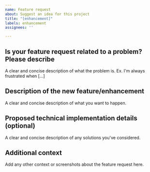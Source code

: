 ```yaml
---
name: Feature request
about: Suggest an idea for this project
title: "[enhancement]"
labels: enhancement
assignees: ''

---
```


## Is your feature request related to a problem? Please describe

A clear and concise description of what the problem is. Ex. I'm always frustrated when [...]

## Description of the new feature/enhancement

A clear and concise description of what you want to happen.

## Proposed technical implementation details (optional)

A clear and concise description of any solutions you've considered.

## Additional context

Add any other context or screenshots about the feature request here.
